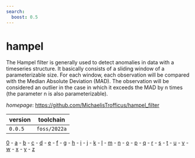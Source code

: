 ```yaml
---
search:
  boost: 0.5
---
```

# hampel

The Hampel filter is generally used to detect anomalies in data with a timeseries  structure. It basically consists of a sliding window of a parameterizable size. For each  window, each observation will be compared with the Median Absolute Deviation (MAD). The  observation will be considered an outlier in the case in which it exceeds the MAD by n  times (the parameter n is also parameterizable).

*homepage*: <https://github.com/MichaelisTrofficus/hampel_filter>

version | toolchain
--------|----------
``0.0.5`` | ``foss/2022a``

[0](../0/index.md) - [a](../a/index.md) - [b](../b/index.md) - [c](../c/index.md) - [d](../d/index.md) - [e](../e/index.md) - [f](../f/index.md) - [g](../g/index.md) - [h](../h/index.md) - [i](../i/index.md) - [j](../j/index.md) - [k](../k/index.md) - [l](../l/index.md) - [m](../m/index.md) - [n](../n/index.md) - [o](../o/index.md) - [p](../p/index.md) - [q](../q/index.md) - [r](../r/index.md) - [s](../s/index.md) - [t](../t/index.md) - [u](../u/index.md) - [v](../v/index.md) - [w](../w/index.md) - [x](../x/index.md) - [y](../y/index.md) - [z](../z/index.md)

